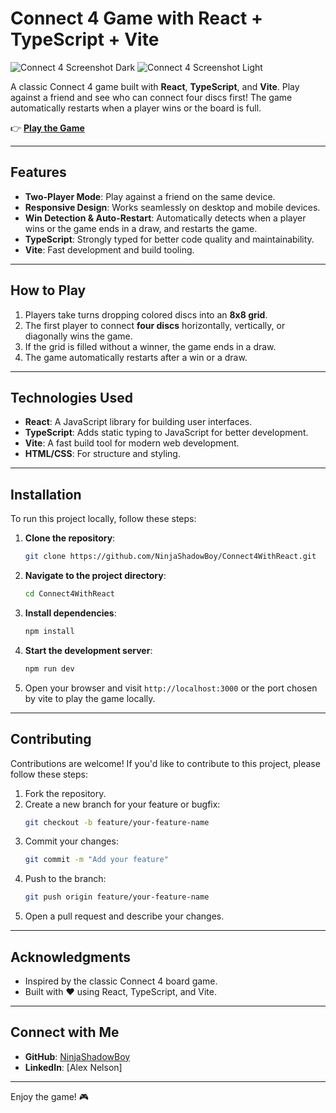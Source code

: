 # Connect 4 Game with React + TypeScript + Vite

![Connect 4 Screenshot Dark](![connect4dark](https://github.com/user-attachments/assets/dc6709b5-1134-441a-bda6-54811f81862f)) ![Connect 4 Screenshot Light](![connect4light](https://github.com/user-attachments/assets/f0d1280b-724c-486c-b307-68d7eac10cc1)) 

A classic Connect 4 game built with **React**, **TypeScript**, and **Vite**. Play against a friend and see who can connect four discs first! The game automatically restarts when a player wins or the board is full.

👉 **[Play the Game](https://ninjashadowboy.github.io/Connect4WithReact/)**

---

## Features

- **Two-Player Mode**: Play against a friend on the same device.
- **Responsive Design**: Works seamlessly on desktop and mobile devices.
- **Win Detection & Auto-Restart**: Automatically detects when a player wins or the game ends in a draw, and restarts the game.
- **TypeScript**: Strongly typed for better code quality and maintainability.
- **Vite**: Fast development and build tooling.

---

## How to Play

1. Players take turns dropping colored discs into an **8x8 grid**.
2. The first player to connect **four discs** horizontally, vertically, or diagonally wins the game.
3. If the grid is filled without a winner, the game ends in a draw.
4. The game automatically restarts after a win or a draw.

---

## Technologies Used

- **React**: A JavaScript library for building user interfaces.
- **TypeScript**: Adds static typing to JavaScript for better development.
- **Vite**: A fast build tool for modern web development.
- **HTML/CSS**: For structure and styling.

---

## Installation

To run this project locally, follow these steps:

1. **Clone the repository**:
   ```bash
   git clone https://github.com/NinjaShadowBoy/Connect4WithReact.git
   ```

2. **Navigate to the project directory**:
   ```bash
   cd Connect4WithReact
   ```

3. **Install dependencies**:
   ```bash
   npm install
   ```

4. **Start the development server**:
   ```bash
   npm run dev
   ```

5. Open your browser and visit `http://localhost:3000` or the port chosen by vite to play the game locally.

---

## Contributing

Contributions are welcome! If you'd like to contribute to this project, please follow these steps:

1. Fork the repository.
2. Create a new branch for your feature or bugfix:
   ```bash
   git checkout -b feature/your-feature-name
   ```
3. Commit your changes:
   ```bash
   git commit -m "Add your feature"
   ```
4. Push to the branch:
   ```bash
   git push origin feature/your-feature-name
   ```
5. Open a pull request and describe your changes.

---

## Acknowledgments

- Inspired by the classic Connect 4 board game.
- Built with ❤️ using React, TypeScript, and Vite.

---

## Connect with Me

- **GitHub**: [NinjaShadowBoy](https://github.com/NinjaShadowBoy)
- **LinkedIn**: [Alex Nelson] 

---

Enjoy the game! 🎮
